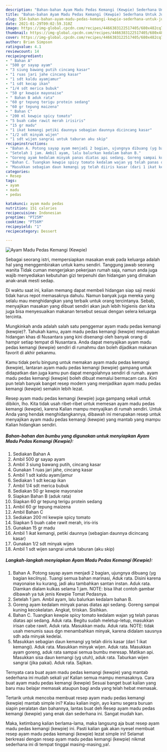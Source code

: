 ```yaml
---
description: "Bahan-bahan Ayam Madu Pedas Kemangi (Kewpie) Sederhana Untuk Jualan"
title: "Bahan-bahan Ayam Madu Pedas Kemangi (Kewpie) Sederhana Untuk Jualan"
slug: 554-bahan-bahan-ayam-madu-pedas-kemangi-kewpie-sederhana-untuk-jualan
date: 2021-01-29T09:02:59.310Z
image: https://img-global.cpcdn.com/recipes/4466383122517405/680x482cq70/ayam-madu-pedas-kemangi-kewpie-foto-resep-utama.jpg
thumbnail: https://img-global.cpcdn.com/recipes/4466383122517405/680x482cq70/ayam-madu-pedas-kemangi-kewpie-foto-resep-utama.jpg
cover: https://img-global.cpcdn.com/recipes/4466383122517405/680x482cq70/ayam-madu-pedas-kemangi-kewpie-foto-resep-utama.jpg
author: Brian Simpson
ratingvalue: 4.1
reviewcount: 14
recipeingredient:
- " Bahan A"
- "500 gr sayap ayam"
- "3 siung bawang putih cincang kasar"
- "1 ruas jari jahe cincang kasar"
- "1 sdt kaldu ayamjamur"
- "1 sdt kecap ikan"
- "1/4 sdt merica bubuk"
- "50 gr kewpie mayonaise"
- " Bahan B aduk rata"
- "60 gr tepung terigu protein sedang"
- "60 gr tepung maizena"
- " Bahan C"
- "200 ml kewpie spicy tomato"
- "5 buah cabe rawit merah irisiris"
- "15 gr madu"
- "1 ikat kemangi petiki daunnya sebagian daunnya dicincang kasar"
- "1/2 sdt minyak wijen"
- "1 sdt wijen sangrai untuk taburan aku skip"
recipeinstructions:
- "Bahan A. Potong sayap ayam menjadi 2 bagian, ujungnya dibuang (yg bagian kecilnya). Tuangi semua bahan marinasi, Aduk rata. Disini karena mayonaise ku kurang, jadi aku tambahkan santan instan. Aduk rata. Diamkan dialam kulkas selama 1 jam. NOTE: bisa lihat contoh gambar dibawah ya tuk jenis Kewpie Tomat Pedasnya."
- "Setelah 1 jam. Ambil ayam, lalu balurkan kedalam bahan B."
- "Goreng ayam kedalam minyak panas diatas api sedang. Goreng sampai kuning kecokelatan. Angkat, tiriskan. Sisihkan."
- "Bahan C. Tuangkan kewpie spicy tomato kedalam wajan yg telah panas diatas api sedang. Aduk rata. Begitu sudah meletup-letup, masukkan irisan cabe rawit. Aduk rata. Masukkan madu. Aduk rata. NOTE: tidak usah menumis saus dgn menambahkan minyak, karena didalam sausnya sdh ada minyak kedelai."
- "Masukkan sebagian daun kemangi yg telah diiris kasar (dari 1 ikat kemangi). Aduk rata. Masukkan minyak wijen. Aduk rata. Masukkan ayam goreng, aduk rata sampai semua bumbu meresap. Matikan api. Masukkan sisa daun kemangi (yg utuh), aduk rata. Taburkan wijen sangrai (jika pakai). Aduk rata. Sajikan."
categories:
- Resep
tags:
- ayam
- madu
- pedas

katakunci: ayam madu pedas 
nutrition: 151 calories
recipecuisine: Indonesian
preptime: "PT25M"
cooktime: "PT56M"
recipeyield: "1"
recipecategory: Dessert

---
```



![Ayam Madu Pedas Kemangi (Kewpie)](https://img-global.cpcdn.com/recipes/4466383122517405/680x482cq70/ayam-madu-pedas-kemangi-kewpie-foto-resep-utama.jpg)

Sebagai seorang istri, mempersiapkan masakan enak pada keluarga adalah hal yang menggembirakan untuk kamu sendiri. Tanggung jawab seorang  wanita Tidak cuman mengerjakan pekerjaan rumah saja, namun anda juga wajib menyediakan kebutuhan gizi terpenuhi dan hidangan yang dimakan anak-anak mesti sedap.

Di waktu  saat ini, kalian memang dapat membeli hidangan siap saji meski tidak harus repot memasaknya dahulu. Namun banyak juga mereka yang selalu mau menghidangkan yang terbaik untuk orang tercintanya. Sebab, menyajikan masakan yang dibuat sendiri akan jauh lebih higienis dan kita juga bisa menyesuaikan makanan tersebut sesuai dengan selera keluarga tercinta. 



Mungkinkah anda adalah salah satu penggemar ayam madu pedas kemangi (kewpie)?. Tahukah kamu, ayam madu pedas kemangi (kewpie) merupakan hidangan khas di Nusantara yang kini disenangi oleh banyak orang di hampir setiap tempat di Nusantara. Anda dapat menyajikan ayam madu pedas kemangi (kewpie) sendiri di rumahmu dan boleh dijadikan makanan favorit di akhir pekanmu.

Kamu tidak perlu bingung untuk memakan ayam madu pedas kemangi (kewpie), lantaran ayam madu pedas kemangi (kewpie) gampang untuk didapatkan dan juga kamu pun dapat mengolahnya sendiri di rumah. ayam madu pedas kemangi (kewpie) boleh dibuat memalui bermacam cara. Kini pun telah banyak banget resep modern yang menjadikan ayam madu pedas kemangi (kewpie) semakin lebih lezat.

Resep ayam madu pedas kemangi (kewpie) juga gampang sekali untuk dibikin, lho. Kita tidak usah ribet-ribet untuk memesan ayam madu pedas kemangi (kewpie), karena Kalian mampu menyajikan di rumah sendiri. Untuk Anda yang hendak menghidangkannya, dibawah ini merupakan resep untuk menyajikan ayam madu pedas kemangi (kewpie) yang mantab yang mampu Kalian hidangkan sendiri.

<!--inarticleads1-->

##### Bahan-bahan dan bumbu yang digunakan untuk menyiapkan Ayam Madu Pedas Kemangi (Kewpie):

1. Sediakan  Bahan A
1. Ambil 500 gr sayap ayam
1. Ambil 3 siung bawang putih, cincang kasar
1. Gunakan 1 ruas jari jahe, cincang kasar
1. Ambil 1 sdt kaldu ayam/jamur
1. Sediakan 1 sdt kecap ikan
1. Ambil 1/4 sdt merica bubuk
1. Sediakan 50 gr kewpie mayonaise
1. Siapkan  Bahan B (aduk rata)
1. Siapkan 60 gr tepung terigu protein sedang
1. Ambil 60 gr tepung maizena
1. Ambil  Bahan C
1. Sediakan 200 ml kewpie spicy tomato
1. Siapkan 5 buah cabe rawit merah, iris-iris
1. Gunakan 15 gr madu
1. Ambil 1 ikat kemangi, petiki daunnya (sebagian daunnya dicincang kasar)
1. Gunakan 1/2 sdt minyak wijen
1. Ambil 1 sdt wijen sangrai untuk taburan (aku skip)




<!--inarticleads2-->

##### Langkah-langkah menyiapkan Ayam Madu Pedas Kemangi (Kewpie):

1. Bahan A. Potong sayap ayam menjadi 2 bagian, ujungnya dibuang (yg bagian kecilnya). Tuangi semua bahan marinasi, Aduk rata. Disini karena mayonaise ku kurang, jadi aku tambahkan santan instan. Aduk rata. Diamkan dialam kulkas selama 1 jam. NOTE: bisa lihat contoh gambar dibawah ya tuk jenis Kewpie Tomat Pedasnya.
1. Setelah 1 jam. Ambil ayam, lalu balurkan kedalam bahan B.
1. Goreng ayam kedalam minyak panas diatas api sedang. Goreng sampai kuning kecokelatan. Angkat, tiriskan. Sisihkan.
1. Bahan C. Tuangkan kewpie spicy tomato kedalam wajan yg telah panas diatas api sedang. Aduk rata. Begitu sudah meletup-letup, masukkan irisan cabe rawit. Aduk rata. Masukkan madu. Aduk rata. NOTE: tidak usah menumis saus dgn menambahkan minyak, karena didalam sausnya sdh ada minyak kedelai.
1. Masukkan sebagian daun kemangi yg telah diiris kasar (dari 1 ikat kemangi). Aduk rata. Masukkan minyak wijen. Aduk rata. Masukkan ayam goreng, aduk rata sampai semua bumbu meresap. Matikan api. Masukkan sisa daun kemangi (yg utuh), aduk rata. Taburkan wijen sangrai (jika pakai). Aduk rata. Sajikan.




Ternyata cara buat ayam madu pedas kemangi (kewpie) yang mantab sederhana ini mudah sekali ya! Kalian semua mampu memasaknya. Cara buat ayam madu pedas kemangi (kewpie) Sesuai banget buat kalian yang baru mau belajar memasak ataupun bagi anda yang telah hebat memasak.

Tertarik untuk mencoba membuat resep ayam madu pedas kemangi (kewpie) mantab simple ini? Kalau kalian ingin, ayo kamu segera buruan siapin peralatan dan bahannya, lantas buat deh Resep ayam madu pedas kemangi (kewpie) yang enak dan sederhana ini. Sangat mudah kan. 

Maka, ketimbang kalian berlama-lama, maka langsung aja buat resep ayam madu pedas kemangi (kewpie) ini. Pasti kalian gak akan nyesel membuat resep ayam madu pedas kemangi (kewpie) lezat simple ini! Selamat berkreasi dengan resep ayam madu pedas kemangi (kewpie) nikmat sederhana ini di tempat tinggal masing-masing,ya!.

